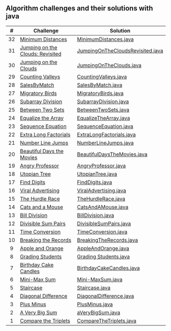 ## Algorithm challenges and their solutions with java

|  #  | Challenge                                                                                                                           | Solution                                                                                      |
| :-: | ----------------------------------------------------------------------------------------------------------------------------------- | ----------------------------------------------------------------------------------------------|
|  32 | [Minimum Distances](https://www.hackerrank.com/challenges/minimum-distances/problem?isFullScreen=true)                              | [MinimumDistances.java](./solutions-of-algorithms/MinimumDistances.java)                      |
|  31 | [Jumping on the Clouds: Revisited](https://www.hackerrank.com/challenges/jumping-on-the-clouds-revisited/problem?isFullScreen=true) | [JumpingOnTheCloudsRevisited.java](./solutions-of-algorithms/JumpingOnTheCloudsRevisited.java)|
|  30 | [Jumping on the Clouds](https://www.hackerrank.com/challenges/jumping-on-the-clouds/problem?isFullScreen=true)                      | [JumpingOnTheClouds.java](./solutions-of-algorithms/JumpingOnTheClouds.java)                  |
|  29 | [Counting Valleys](https://www.hackerrank.com/challenges/counting-valleys/problem?isFullScreen=true)                                | [CountingValleys.java](./solutions-of-algorithms/.java)                                       |
|  28 | [SalesByMatch](https://www.hackerrank.com/challenges/sock-merchant/problem?isFullScreen=true)                                       | [SalesByMatch.java](./solutions-of-algorithms/SalesByMatch.java)                              |
|  27 | [Migratory Birds](https://www.hackerrank.com/challenges/migratory-birds/problem?isFullScreen=true)                                  | [MigratoryBirds.java](./solutions-of-algorithms/MigratoryBirds.java)                          |
|  26 | [Subarray Division](https://www.hackerrank.com/challenges/the-birthday-bar/problem?isFullScreen=true)                               | [SubarrayDivision.java](./solutions-of-algorithms/SubarrayDivision.java)                      |
|  25 | [Between Two Sets](https://www.hackerrank.com/challenges/between-two-sets/problem?isFullScreen=true)                                | [BetweenTwoSets.java](./solutions-of-algorithms/BetweenTwoSets.java)                          |
|  24 | [Equalize the Array](https://www.hackerrank.com/challenges/equality-in-a-array/problem?isFullScreen=true)                           | [EqualizeTheArray.java](./solutions-of-algorithms/EqualizeTheArray.java)                      |
|  23 | [Sequence Equation](https://www.hackerrank.com/challenges/permutation-equation/problem?isFullScreen=true)                           | [SequenceEquation.java](./solutions-of-algorithms/SequenceEquation.java)                      |
|  22 | [Extra Long Factorials](https://www.hackerrank.com/challenges/extra-long-factorials/problem?isFullScreen=true)                      | [ExtraLongFactorials.java](./solutions-of-algorithms/ExtraLongFactorials.java)                |
|  21 | [Number Line Jumps](https://www.hackerrank.com/challenges/kangaroo/problem?isFullScreen=true)                                       | [NumberLineJumps.java](./solutions-of-algorithms/NumberLineJumps.java)                        |
|  20 | [Beautiful Days the Movies](https://www.hackerrank.com/challenges/beautiful-days-at-the-movies/problem?isFullScreen=true)           | [BeautifulDaysTheMovies.java](./solutions-of-algorithms/BeautifulDaysTheMovies.java)          |
|  19 | [Angry Professor](https://www.hackerrank.com/challenges/angry-professor/problem?isFullScreen=true)                                  | [AngryProfessor.java](./solutions-of-algorithms/AngryProfessor.java)                          |
|  18 | [Utopian Tree](https://www.hackerrank.com/challenges/utopian-tree/problem?isFullScreen=true)                                        | [UtopianTree.java](./solutions-of-algorithms/UtopianTree.java)                                |
|  17 | [Find Digits](https://www.hackerrank.com/challenges/find-digits/problem?isFullScreen=true)                                          | [FindDigits.java](./solutions-of-algorithms/FindDigits.java)                                  |
|  16 | [Viral Advertising](https://www.hackerrank.com/challenges/strange-advertising/problem?isFullScreen=true)                            | [ViralAdvertising.java](./solutions-of-algorithms/ViralAdvertising.java)                      |
|  15 | [The Hurdle Race](https://www.hackerrank.com/challenges/the-hurdle-race/problem?isFullScreen=true)                                  | [TheHurdleRace.java](./solutions-of-algorithms/TheHurdleRace.java)                            |
|  14 | [Cats and a Mouse](https://www.hackerrank.com/challenges/cats-and-a-mouse/problem?isFullScreen=true)                                | [CatsAndAMouse.java](./solutions-of-algorithms/CatsAndAMouse.java)                            |
|  13 | [Bill Division](https://www.hackerrank.com/challenges/bon-appetit/problem?isFullScreen=true)                                        | [BillDivision.java](./solutions-of-algorithms/BillDivision.java)                              |
|  12 | [Divisible Sum Pairs](https://www.hackerrank.com/challenges/divisible-sum-pairs/problem?isFullScreen=true)                          | [DivisibleSumPairs.java](./solutions-of-algorithms/DivisibleSumPairs.java)                    |
|  11 | [Time Conversion](https://www.hackerrank.com/challenges/time-conversion/problem?isFullScreen=true)                                  | [TimeConversion.java](./solutions-of-algorithms/TimeConversion.java)                          |
|  10 | [Breaking the Records](https://www.hackerrank.com/challenges/breaking-best-and-worst-records/problem?isFullScreen=true)             | [BreakingTheRecords.java](./solutions-of-algorithms/BreakingTheRecords.java)                  |
|  9  | [Apple and Orange](https://www.hackerrank.com/challenges/apple-and-orange/problem?isFullScreen=true)                                | [AppleAndOrange.java](./solutions-of-algorithms/AppleAndOrange.java)                          |
|  8  | [Grading Students](https://www.hackerrank.com/challenges/grading/problem?isFullScreen=true)                                         | [Grading Students.java](./solutions-of-algorithms/GradingStudents.java)                       |
|  7  | [Birthday Cake Candles](https://www.hackerrank.com/challenges/birthday-cake-candles/problem?isFullScreen=true)                      | [BirthdayCakeCandles.java](./solutions-of-algorithms/BirthdayCakeCandles.java)                |
|  6  | [Mini-Max Sum](https://www.hackerrank.com/challenges/mini-max-sum/problem?isFullScreen=true)                                        | [Mini-MaxSum.java](./solutions-of-algorithms/Mini-MaxSum.java)                                |
|  5  | [Staircase](https://www.hackerrank.com/challenges/staircase/problem?isFullScreen=true)                                              | [Staircase.java](./solutions-of-algorithms/Staircase.java)                                    |
|  4  | [Diagonal Difference](https://www.hackerrank.com/challenges/diagonal-difference/problem?isFullScreen=true)                          | [DiagonalDifference.java](./solutions-of-algorithms/DiagonalDifference.java)                  |
|  3  | [Plus Minus](https://www.hackerrank.com/challenges/plus-minus/problem?isFullScreen=true)                                            | [PlusMinus.java](./solutions-of-algorithms/PlusMinus.java)                                    |
|  2  | [A Very Big Sum](https://www.hackerrank.com/challenges/a-very-big-sum/problem?isFullScreen=true)                                    | [aVeryBigSum.java](./solutions-of-algorithms/aVeryBigSum.java)                                |
|  1  | [Compare the Triplets](https://www.hackerrank.com/challenges/compare-the-triplets/problem?isFullScreen=true)                        | [CompareTheTriplets.java](./solutions-of-algorithms/CompareTheTriplets.java)                  |





